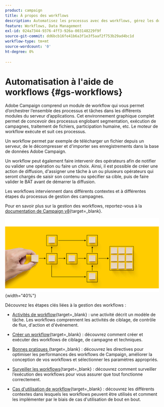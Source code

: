 ```yaml
---
product: campaign
title: À propos des workflows
description: Automatisez les processus avec des workflows, gérez les données et les audiences, envoyez des messages, et bien plus encore.
feature: Workflows, Data Management
exl-id: 024a7344-9376-4ff3-926a-003148229f9f
source-git-commit: dd6bcb16fe41b6a3f1e3f5aaf2f753b29ad4bc1d
workflow-type: tm+mt
source-wordcount: '0'
ht-degree: 0%

---
```


# Automatisation à l&#39;aide de workflows {#gs-workflows}

Adobe Campaign comprend un module de workflow qui vous permet d’orchestrer l’ensemble des processus et tâches dans les différents modules du serveur d’applications. Cet environnement graphique complet permet de concevoir des processus englobant segmentation, exécution de campagnes, traitement de fichiers, participation humaine, etc. Le moteur de workflow exécute et suit ces processus.

Un workflow permet par exemple de télécharger un fichier depuis un serveur, de le décompresser et d&#39;importer ses enregistrements dans la base de données Adobe Campaign.

Un workflow peut également faire intervenir des opérateurs afin de notifier ou valider une opération ou faire un choix. Ainsi, il est possible de créer une action de diffusion, d&#39;assigner une tâche à un ou plusieurs opérateurs qui seront chargés de saisir son contenu ou spécifier sa cible, puis de faire valider le BAT avant de démarrer la diffusion.

Les workflows interviennent dans différents contextes et à différentes étapes du processus de gestion des campagnes.

Pour en savoir plus sur la gestion des workflows, reportez-vous à la [documentation de Campaign v8](https://experienceleague.adobe.com/docs/campaign/automation/workflows/introduction/about-workflows.html?lang=fr){target=_blank}.

![](assets/do-not-localize/workflow.jpg){width="40%"}

Découvrez les étapes clés liées à la gestion des workflows :

* [Activités de workflow](https://experienceleague.adobe.com/docs/campaign/automation/workflows/wf-activities/activities.html?lang=fr){target=_blank} : une activité décrit un modèle de tâche. Les workflows comprennent les activités de ciblage, de contrôle de flux, d&#39;action et d&#39;événement.

* [Créer un workflow](https://experienceleague.adobe.com/docs/campaign/automation/workflows/introduction/build-a-workflow.html?lang=fr){target=_blank} : découvrez comment créer et exécuter des workflows de ciblage, de campagne et techniques.

* [Bonnes pratiques ](https://experienceleague.adobe.com/docs/campaign/automation/workflows/introduction/workflow-best-practices.html?lang=fr){target=_blank} : découvrez les directives pour optimiser les performances des workflows de Campaign, améliorer la conception de vos workflows et sélectionner les paramètres appropriés.

* [Surveiller les workflows](https://experienceleague.adobe.com/docs/campaign/automation/workflows/monitoring-workflows/monitor-workflow-execution.html?lang=fr){target=_blank} : découvrez comment surveiller l’exécution des workflows pour vous assurer que tout fonctionne correctement.

* [Cas d&#39;utilisation de workflow](https://experienceleague.adobe.com/docs/campaign/automation/workflows/use-cases/workflow-use-cases.html){target=_blank} : découvrez les différents contextes dans lesquels les workflows peuvent être utilisés et comment les implémenter par le biais de cas d&#39;utilisation de bout en bout.

<!--

Adobe Campaign uses workflows to:

* Carry out targeting campaigns. [Learn more](building-a-workflow.md#implementation-steps-)
* Build campaigns: for each campaign, the **[!UICONTROL Workflow]** tab lets you build the target and create the deliveries. [Learn more](building-a-workflow.md#campaign-workflows)
* Perform technical processes: cleanup, collecting tracking information or provisional calculations. [Learn more](building-a-workflow.md#technical-workflows)

A workflow can mean both a process definition (the workflow model, which is a representation of what is supposed to happen) and an instance of this process (a workflow instance, which is a representation of what is actually happening).

The workflow template describes the various tasks to be performed and how they are linked together. The task templates are called activities and are represented by icons. They are linked together by transitions.

![](assets/example1.png)

Each workflow contains:

* **[!UICONTROL Activities]**

  An activity describes a task template. The various activities available are represented on the diagram by icons. Each type has common properties and specific properties. For example, while all activities have a name and label, only the **[!UICONTROL Approval]** activity has an assignment.

  In a workflow diagram, a given activity can produce multiple tasks, in particular when there is a loop or recurrent (periodic) actions.

  All workflow activities are listed in [this section](about-activities.md), including use cases and samples.

* **[!UICONTROL Transitions]**

  Transitions enable you to link activities and to define their sequence. A transition links a source activity to a destination activity. There are several sorts of transitions, which depend on the source activity. Some transitions have additional parameters such as a duration, a condition or a filter.

  A transition which is not linked to a destination activity is colored orange and the arrow head is shown as a diamond.

  >[!NOTE]
  >
  >A workflow containing unterminated transitions can still be executed: a warning message will be generated and the workflow will pause once it reaches the transition but it will not generate an error. It is thus possible to start a workflow without it being finished and to add to it as you go along.

  For more information about how to build a workflow, refer to [this section](building-a-workflow.md).

* **[!UICONTROL Worktables]**

  The worktable contains all the information carried by the transition. Each workflow uses several worktables. The data conveyed in these tables can be accelerated and used throughout the workflow's life cycle, as long as it is not purged. Indeed, unneeded tables are purged each time the workflow is passivated, and possibly during the execution of the largest workflows to avoid overloading the server.

  Learn more on workflow data and tables in [this section](how-to-use-workflow-data.md).

## Key principles and best practices{#principles-workflows}

Refer to these sections to find guidance and best practices to automate processes with workflows:

* Learn more about workflow activities in [this page](how-to-use-workflow-data.md).
* Learn how to build a workflow in [this section](building-a-workflow.md).
* Discover how to use workflows to import data in Campaign in [this section](../../platform/using/import-export-workflows.md).
* Workflow best practices are detailed in [this page](workflow-best-practices.md).
* Find guidance about workflow execution in [this section](starting-a-workflow.md).
* Learn how to monitor workflows in [this page](monitoring-workflow-execution.md).
* Learn how to grant access to users to use workflows in [this page](managing-rights.md).

-->